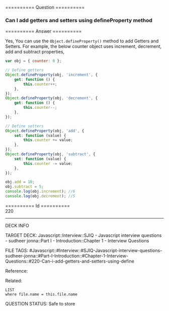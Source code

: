 ========== Question ==========  

### Can I add getters and setters using defineProperty method  

========== Answer ==========  

Yes, You can use the `Object.defineProperty()` method to add Getters and Setters. For example, the below counter object uses increment, decrement, add and subtract properties,

```javascript
var obj = { counter: 0 };

// Define getters
Object.defineProperty(obj, 'increment', {
    get: function () {
        this.counter++;
    },
});
Object.defineProperty(obj, 'decrement', {
    get: function () {
        this.counter--;
    },
});

// Define setters
Object.defineProperty(obj, 'add', {
    set: function (value) {
        this.counter += value;
    },
});
Object.defineProperty(obj, 'subtract', {
    set: function (value) {
        this.counter -= value;
    },
});

obj.add = 10;
obj.subtract = 5;
console.log(obj.increment); //6
console.log(obj.decrement); //5
```

========== Id ==========  
220

---

DECK INFO

TARGET DECK: Javascript::Interview::SJIQ - Javascript interview questions - sudheer jonna::Part I - Introduction::Chapter 1 - Interview Questions

FILE TAGS: #Javascript::#Interview::#SJIQ-Javascript-interview-questions-sudheer-jonna::#Part-I-Introduction::#Chapter-1-Interview-Questions::#220-Can-i-add-getters-and-setters-using-define

Reference:

Related:

```dataview
LIST
where file.name = this.file.name
```

QUESTION STATUS: Safe to store
